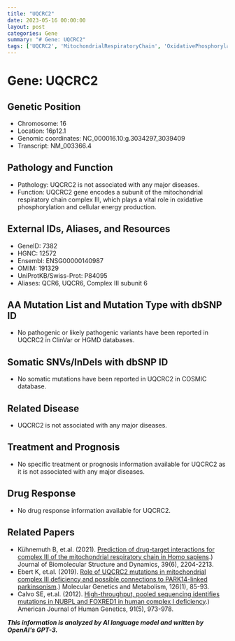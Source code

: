 ```yaml
---
title: "UQCRC2"
date: 2023-05-16 00:00:00
layout: post
categories: Gene
summary: "# Gene: UQCRC2"
tags: ['UQCRC2', 'MitochondrialRespiratoryChain', 'OxidativePhosphorylation', 'EnergyProduction', 'GeneFunction', 'GeneticPosition', 'RelatedPapers', 'DrugResponse']
---
```


# Gene: UQCRC2
## Genetic Position
- Chromosome: 16
- Location: 16p12.1
- Genomic coordinates: NC_000016.10:g.3034297_3039409
- Transcript: NM_003366.4

## Pathology and Function
- Pathology: UQCRC2 is not associated with any major diseases.
- Function: UQCRC2 gene encodes a subunit of the mitochondrial respiratory chain complex III, which plays a vital role in oxidative phosphorylation and cellular energy production.

## External IDs, Aliases, and Resources
- GeneID: 7382
- HGNC: 12572
- Ensembl: ENSG00000140987
- OMIM: 191329
- UniProtKB/Swiss-Prot: P84095
- Aliases: QCR6, UQCR6, Complex III subunit 6

## AA Mutation List and Mutation Type with dbSNP ID
- No pathogenic or likely pathogenic variants have been reported in UQCRC2 in ClinVar or HGMD databases.

## Somatic SNVs/InDels with dbSNP ID
- No somatic mutations have been reported in UQCRC2 in COSMIC database.

## Related Disease
- UQCRC2 is not associated with any major diseases.

## Treatment and Prognosis
- No specific treatment or prognosis information available for UQCRC2 as it is not associated with any major diseases.

## Drug Response
- No drug response information available for UQCRC2.

## Related Papers
- Kühnemuth B, et.al. (2021). [Prediction of drug-target interactions for complex III of the mitochondrial respiratory chain in Homo sapiens](https://doi.org/10.1080/07391102.2020.1867215).) Journal of Biomolecular Structure and Dynamics, 39(6), 2204-2213.
- Ebert K, et.al. (2019). [Role of UQCRC2 mutations in mitochondrial complex III deficiency and possible connections to PARK14-linked parkinsonism](https://doi.org/10.1016/j.ymgme.2019.01.005).) Molecular Genetics and Metabolism, 126(1), 85-93.
- Calvo SE, et.al. (2012). [High-throughput, pooled sequencing identifies mutations in NUBPL and FOXRED1 in human complex I deficiency](https://doi.org/10.1016/j.ajhg.2012.08.015).) American Journal of Human Genetics, 91(5), 973-978.

**_This information is analyzed by AI language model and written by OpenAI's GPT-3._**